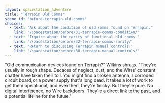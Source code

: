 ```yaml
---
layout: spacestation_adventure
title: "Terrapin Old Comms"
scene_id: "before-terrapin-old-comms"
choices:
  - text: "Ask about the condition of old comms found on Terrapin."
    link: "/spacestation/before/31-terrapin-comms-condition/"
  - text: "Inquire about the rarity of functional old comms."
    link: "/spacestation/before/32-terrapin-comms-rarity/"
  - text: "Return to discussing Terrapin manual controls."
    link: "/spacestation/before/30-terrapin-manual-controls/"
---
```


"Old communication devices found on Terrapin?" Wilkins shrugs. "They're usually in rough shape. Decades of neglect, dust, and the Wires' constant chatter have taken their toll. You might find a broken antenna, a corroded circuit board, or a power supply that's long dead. It takes a lot of work to get them operational, and even then, they're finicky. But they're pure. No digital interference, no Wire backdoors. They're a direct link to the past, and a potential lifeline for the future."
